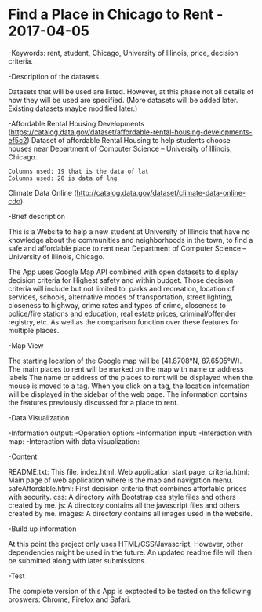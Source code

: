 # Find a Place in Chicago to Rent - 2017-04-05

-Keywords: rent, student, Chicago, University of Illinois, price, decision criteria.

-Description of the datasets

Datasets that will be used are listed. However, at this phase not all details of how they will be used are specified.
(More datasets will be added later. Existing datasets maybe modified later.)

-Affordable Rental Housing Developments (https://catalog.data.gov/dataset/affordable-rental-housing-developments-ef5c2) Dataset of affordable Rental Housing to help students choose houses near Department of Computer Science – University of Illinois, Chicago.

	Columns used: 19 that is the data of lat  
	Columns used: 20 is data of lng

Climate Data Online (http://catalog.data.gov/dataset/climate-data-online-cdo). 

-Brief description

This is a Website to help a new student at University of Illinois that have no knowledge about the communities and neighborhoods in the town, to find a safe and affordable place to rent near Department of Computer Science – University of Illinois, Chicago.

The App uses Google Map API combined with open datasets to display decision criteria for Highest safety and within budget. Those decision criteria will include but not limited to: parks and recreation, location of services, schools, alternative modes of transportation, street lighting, closeness to highway, crime rates and types of crime, closeness to police/fire stations and education, real estate prices, criminal/offender registry, etc. As well as the comparison function over these features for multiple places.


-Map View

The starting location of the Google map will be (41.8708°N, 87.6505°W).
The main places to rent will be marked on the map with name or address labels
The name or address of the places to rent will be displayed when the mouse is moved to a tag.
When you click on a tag, the location information will be displayed in the sidebar of the web page. The information contains the features previously discussed for a place to rent.

-Data Visualization

-Information output:
-Operation option:
-Information input:
-Interaction with map:
-Interaction with data visualization:

-Content

README.txt:  This file.
index.html:  Web application start page.
criteria.html: Main page of web application where is the map and navigation menu.
safeAffordable.html: First decision criteria that combines afforfable prices with security.
css:  A directory with Bootstrap css style files and others created by me. 
js:   A directory contains all the javascript files and others created by me.
images:   A directory contains all images used in the website.

-Build up information

At this point the project only uses HTML/CSS/Javascript. However, other dependencies might be used in the future. An updated readme file will then be submitted along with later submissions.

-Test

The complete version of this App is exptected to be tested on the following broswers: Chrome, Firefox and Safari.
